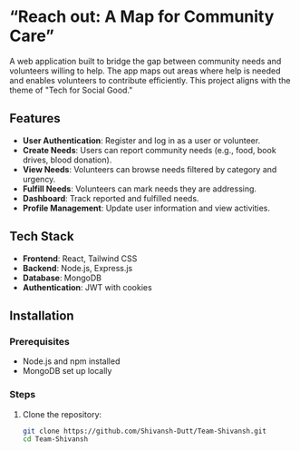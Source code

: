 # “Reach out: A Map for Community Care”

A web application built to bridge the gap between community needs and volunteers willing to help. The app maps out areas where help is needed and enables volunteers to contribute efficiently. This project aligns with the theme of "Tech for Social Good."

## Features
- **User Authentication**: Register and log in as a user or volunteer.
- **Create Needs**: Users can report community needs (e.g., food, book drives, blood donation).
- **View Needs**: Volunteers can browse needs filtered by category and urgency.
- **Fulfill Needs**: Volunteers can mark needs they are addressing.
- **Dashboard**: Track reported and fulfilled needs.
- **Profile Management**: Update user information and view activities.

## Tech Stack
- **Frontend**: React, Tailwind CSS
- **Backend**: Node.js, Express.js
- **Database**: MongoDB
- **Authentication**: JWT with cookies

## Installation

### Prerequisites
- Node.js and npm installed
- MongoDB set up locally 

### Steps
1. Clone the repository:
   ```bash
   git clone https://github.com/Shivansh-Dutt/Team-Shivansh.git
   cd Team-Shivansh
